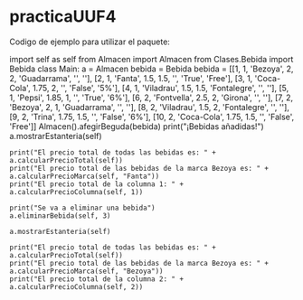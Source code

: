 # practicaUUF4

Codigo de ejemplo para utilizar el paquete:

import self as self
from Almacen import Almacen
from Clases.Bebida import Bebida
class Main:
    a = Almacen
    bebida = Bebida
    bebida = [[1, 1, 'Bezoya', 2, 2, 'Guadarrama', '', ''],
              [2, 1, 'Fanta', 1.5, 1.5, '', 'True', 'Free'],
              [3, 1, 'Coca-Cola', 1.75, 2, '', 'False', '5%'],
              [4, 1, 'Viladrau', 1.5, 1.5, 'Fontalegre', '', ''],
              [5, 1, 'Pepsi', 1.85, 1, '', 'True', '6%'],
              [6, 2, 'Fontvella', 2.5, 2, 'Girona', '', ''],
              [7, 2, 'Bezoya', 2, 1, 'Guadarrama', '', ''],
              [8, 2, 'Viladrau', 1.5, 2, 'Fontalegre', '', ''],
              [9, 2, 'Trina', 1.75, 1.5, '', 'False', '6%'],
              [10, 2, 'Coca-Cola', 1.75, 1.5, '', 'False', 'Free']]
    Almacen().afegirBeguda(bebida)
    print("¡Bebidas añadidas!")
    a.mostrarEstanteria(self)

    print("El precio total de todas las bebidas es: " + a.calcularPrecioTotal(self))
    print("El precio total de las bebidas de la marca Bezoya es: " + a.calcularPrecioMarca(self, "Fanta"))
    print("El precio total de la columna 1: " + a.calcularPrecioColumna(self, 1))

    print("Se va a eliminar una bebida")
    a.eliminarBebida(self, 3)

    a.mostrarEstanteria(self)

    print("El precio total de todas las bebidas es: " + a.calcularPrecioTotal(self))
    print("El precio total de las bebidas de la marca Bezoya es: " + a.calcularPrecioMarca(self, "Bezoya"))
    print("El precio total de la columna 2: " + a.calcularPrecioColumna(self, 2))

